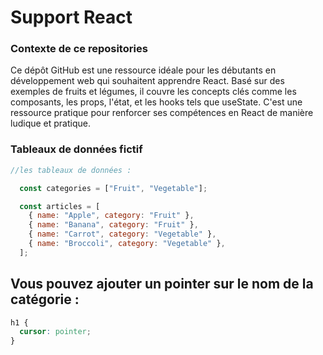 # Support React 
### Contexte de ce repositories 

Ce dépôt GitHub est une ressource idéale pour les débutants en développement web qui souhaitent apprendre React.
Basé sur des exemples de fruits et légumes, il couvre les concepts clés comme les composants, les props, l'état, et les hooks tels que useState.
C'est une ressource pratique pour renforcer ses compétences en React de manière ludique et pratique.

### Tableaux de données fictif 
```js
//les tableaux de données :

  const categories = ["Fruit", "Vegetable"];

  const articles = [
    { name: "Apple", category: "Fruit" },
    { name: "Banana", category: "Fruit" },
    { name: "Carrot", category: "Vegetable" },
    { name: "Broccoli", category: "Vegetable" },
  ];
 ```

## Vous pouvez ajouter un pointer sur le nom de la catégorie :

```css
h1 {
  cursor: pointer;
}
```

